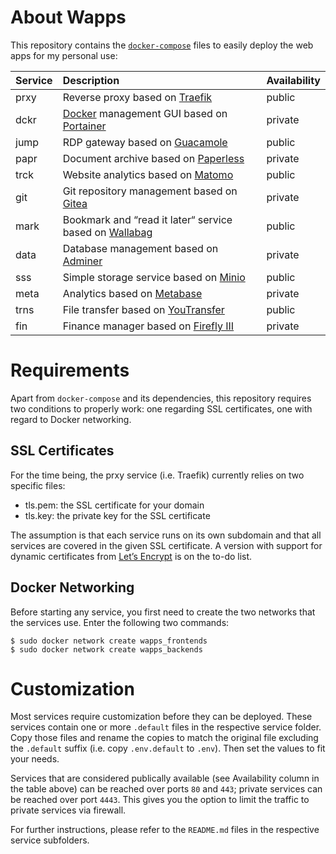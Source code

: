 # About Wapps

This repository contains the [``docker-compose``](https://docs.docker.com/compose/) files to easily deploy the web apps for my personal use:

| Service | Description | Availability |
| :------ | :---------- | :----------- |
| prxy    | Reverse proxy based on [Traefik](https://traefik.io/) | public |
| dckr    | [Docker](https://www.docker.com/) management GUI based on [Portainer](https://portainer.io/) | private |
| jump    | RDP gateway based on [Guacamole](https://guacamole.apache.org/) | public |
| papr    | Document archive based on [Paperless](https://paperless.readthedocs.io) | private |
| trck    | Website analytics based on [Matomo](https://matomo.org/) | public |
| git     | Git repository management based on [Gitea](https://gitea.io/en-us/) | private |
| mark    | Bookmark and “read it later“ service based on [Wallabag](https://www.wallabag.org/) | public |
| data    | Database management based on [Adminer](https://www.adminer.org/) | private |
| sss     | Simple storage service based on [Minio](https://minio.io/) | public |
| meta    | Analytics based on [Metabase](https://www.metabase.com/) | private |
| trns    | File transfer based on [YouTransfer](http://www.youtransfer.io/) | public |
| fin     | Finance manager based on [Firefly III](https://firefly-iii.org/) | private |

# Requirements

Apart from ``docker-compose`` and its dependencies, this repository requires two conditions to properly work: one regarding SSL certificates, one with regard to Docker networking.

## SSL Certificates

For the time being, the prxy service (i.e. Traefik) currently relies on two specific files:

* tls.pem: the SSL certificate for your domain
* tls.key: the private key for the SSL certificate

The assumption is that each service runs on its own subdomain and that all services are covered in the given SSL certificate. A version with support for dynamic certificates from [Let’s Encrypt](https://letsencrypt.org/) is on the to-do list.

## Docker Networking

Before starting any service, you first need to create the two networks that the services use. Enter the following two commands:

```
$ sudo docker network create wapps_frontends
$ sudo docker network create wapps_backends
```

# Customization

Most services require customization before they can be deployed. These services contain one or more ``.default`` files in the respective service folder. Copy those files and rename the copies to match the original file excluding the ``.default`` suffix (i.e. copy ``.env.default`` to ``.env``). Then set the values to fit your needs.

Services that are considered publically available (see Availability column in the table above) can be reached over ports ``80`` and ``443``; private services can be reached over port ``4443``. This gives you the option to limit the traffic to private services via firewall.

For further instructions, please refer to the ``README.md`` files in the respective service subfolders.
